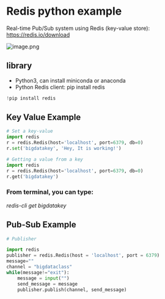 # Redis python example 

Real-time Pub/Sub system using Redis (key-value store): https://redis.io/download

![image.png](attachment:cfaa5a5c-0402-41fd-a5f9-c52d37444c7e.png)

## library

- Python3, can install miniconda or anaconda
- Python Redis client: pip install redis



```python
!pip install redis
```

## Key Value Example


```python
# Set a key-value
import redis
r = redis.Redis(host='localhost', port=6379, db=0)
r.set('bigdatakey', 'Hey, It is working!')
```


```python
# Getting a value from a key
import redis
r = redis.Redis(host='localhost', port=6379, db=0)
r.get('bigdatakey')
```

### From terminal, you can type: 
*redis-cli get bigdatakey*

## Pub-Sub Example


```python
# Publisher

import redis
publisher = redis.Redis(host = 'localhost', port = 6379)
message=""
channel = "bigdataclass"
while(message!="exit"):
    message = input("")
    send_message = message
    publisher.publish(channel, send_message)
```


```python

```
